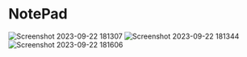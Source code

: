 # NotePad


![Screenshot 2023-09-22 181307](https://github.com/NazlicanTerliksiz/NotePad/assets/103425386/e969384e-41fd-441e-a9d6-ce02724631df)
![Screenshot 2023-09-22 181344](https://github.com/NazlicanTerliksiz/NotePad/assets/103425386/69b7432e-5786-401e-b2a3-ae56a174e5ee)
![Screenshot 2023-09-22 181606](https://github.com/NazlicanTerliksiz/NotePad/assets/103425386/0c5b4041-1913-4a65-8bc3-b9d5a82955c3)
